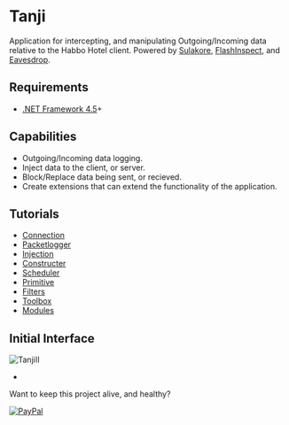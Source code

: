 # Tanji
Application for intercepting, and manipulating Outgoing/Incoming data relative to the Habbo Hotel client.
Powered by [Sulakore](https://github.com/Tangerinos/Sulakore), [FlashInspect](https://github.com/ArachisH/FlashInspect), and [Eavesdrop](https://github.com/ArachisH/Eavesdrop).
## Requirements
* [.NET Framework 4.5](https://www.microsoft.com/en-us/download/details.aspx?id=30653)+

## Capabilities
* Outgoing/Incoming data logging.
* Inject data to the client, or server.
* Block/Replace data being sent, or recieved.
* Create extensions that can extend the functionality of the application.

## Tutorials
* [Connection](https://github.com/Tangerinos/Tanji/blob/master/Tutorials/Connection.md)
* [Packetlogger](https://github.com/Tangerinos/Tanji/blob/master/Tutorials/Packetlogger.md)
* [Injection](https://github.com/Tangerinos/Tanji/blob/master/Tutorials/Injection.md)
 * [Constructer](https://github.com/Tangerinos/Tanji/blob/master/Tutorials/Injection.md#constructer)
 * [Scheduler](https://github.com/Tangerinos/Tanji/blob/master/Tutorials/Injection.md#scheduler)
 * [Primitive](https://github.com/Tangerinos/Tanji/blob/master/Tutorials/Injection.md#primitive)
 * [Filters](https://github.com/Tangerinos/Tanji/blob/master/Tutorials/Injection.md#filters)
* [Toolbox](https://github.com/Tangerinos/Tanji/blob/master/Tutorials/Toolbox.md)
* [Modules](https://github.com/Tangerinos/Tanji/blob/master/Tutorials/Modules.md)

## Initial Interface
![TanjiII](https://i.gyazo.com/f584c553b1de523a6d30b08d8481567e.png)

-
Want to keep this project alive, and healthy?

[![PayPal](https://www.paypalobjects.com/en_US/i/btn/btn_donate_SM.gif)](https://www.paypal.com/cgi-bin/webscr?cmd=_s-xclick&hosted_button_id=KKT8YD2Z8K5WU)
